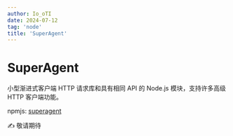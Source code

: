 ```yaml
---
author: Io_oTI
date: 2024-07-12
tag: 'node'
title: 'SuperAgent'
---
```


# SuperAgent

小型渐进式客户端 HTTP 请求库和具有相同 API 的 Node.js 模块，支持许多高级 HTTP 客户端功能。

npmjs: [superagent](https://www.npmjs.com/package/superagent)

✍ 敬请期待

